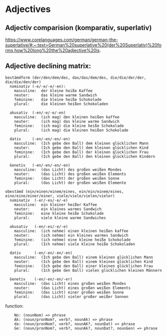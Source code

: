 # Adjectives

## Adjectiv comparision (komparativ, superlativ)

  https://www.corelanguages.com/german/german-the-superlative/#:~:text=German%20superlative%20(der%20Superlativ)%20forms,how%20long%20the%20adjective%20is.


## Adjective declining matrix:

    bestämdform (der/den/dem/des, das/das/dem/des, die/die/der/der, die/die/den/der)
      nominativ (-e/-e/-e/-en):
        masculine:  der kleine heiße Kaffee
        neuter:     das kleine warme Sandwich
        feminine:   die kleine heiße Schokolade
        plural:     die kleinen heißen Schokoladen

      akusativ  (-en/-e/-e/-en)
        masculine:  (ich mag) den kleinen heißen kaffee
        neuter:     (ich mag) das kleine warme Sandwich
        feminine:   (ich mag) die kleine heiße Schokolade
        plural:     (ich mag) die kleinen heißen Schokolade

      dativ     (-en/-en/-en/-en)
        masculine:  (Ich gebe den Ball) dem kleinen glücklichen Mann
        neuter:     (Ich gebe den Ball) dem kleinen glücklichen Kind
        feminine:   (Ich gebe den Ball) der kleinen glücklichen Frau 
        plural:     (Ich gebe den Ball) den kleinen glücklichen Kindern

      Genetiv   (-en/-en/-en/-en)
        masculine:  (das Licht) des großen weißen Mondes
        neuter:     (das Licht) des großen weißen Elements
        feminine:   (das Licht) der großen weißen Sonne
        plural:     (das Licht) der großen weißen Elemente

    obestämd (ein/einen/einem/eines, ein/ein/einem/eines, eine/eine/einer/einer, viele/viele/vielen/vieler)
      nominativ  (-er/-es/-e/-e)
        masculine:  ein kleiner heißer Kaffee
        neuter:     ein kleines warmes Sandwich
        feminine:   eine kleine heiße Schokolade
        plural:     viele kleine warme Sandwiches

      akusativ   (-en/-es/-e/-e)
        masculine:  (ich nehme) einen kleinen heißen kaffee
        neuter:     (ich nehme) ein kleines warmes Sandwich
        feminine:   (ich nehme) eine kleine heiße Schokolade
        plural:     (Ich nehme) viele kleine heiße Schokoladen

      dativ      (-en/-en/-en/-en)
        masculine:  (Ich gebe den Ball) einem kleinen glücklichen Mann
        neuter:     (Ich gebe den Ball) einem kleinen glücklichen Kind
        feminine:   (Ich gebe den Ball) einer kleinen glücklichen Frau 
        plural:     (Ich gebe den Ball) vielen glücklichen kleinen Männern

      Genetiv    (-en/-en/-en/-er)
        masculine:  (das Licht) eines großen weißen Mondes
        neuter:     (das Licht) eines großen weißen Elements
        feminine:   (das Licht) einer großen weißen Sonne
        plural:     (das Licht) vieler großer weißer Sonnen


function:

        No: (nounNom) => phrase
        Ak: (noun/pronNom?, verb?, nounAk) => phrase
        da: (noun/pronNom?, verb?, nounAK?, nounDat) => phrase
        Ge: (noun/pronNom?, verb?, nounAk?, nounDat?, nounGen) => phrase